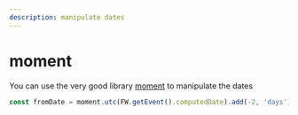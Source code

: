 ```yaml
---
description: manipulate dates
---
```


# moment

You can use the very good library [moment](http://momentjs.com/docs/) to manipulate the dates

```javascript
const fromDate = moment.utc(FW.getEvent().computedDate).add(-2, 'days');
```


